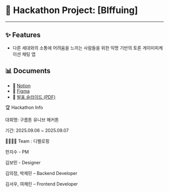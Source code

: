 # 🚀 Hackathon Project: [Blffuing]

---

## ✨ Features
- 다른 세대와의 소통에 어려움을 느끼는 사람들을 위한 익명 기반의 토론 게이미피케이션 채팅 앱

## 📊 Documents

- 📘 [Notion](https://notion.so/your-link)
- 🎨 [Figma](https://figma.com/file/your-link)
- 📑 [발표 슬라이드 (PDF)](docs/slide.pdf)

🏆 Hackathon Info

대회명: 구름톤 유니브 해커톤

기간: 2025.09.06 ~ 2025.09.07

👨‍👩‍👧‍👦 Team : 디벨로핑

한지수 - PM

김보민 - Designer

김의정, 박제민 – Backend Developer

김서우, 여채린 – Frontend Developer
